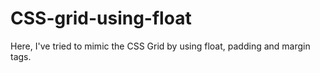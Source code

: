 # CSS-grid-using-float
Here, I've tried to mimic the CSS Grid by using float, padding and margin tags.
